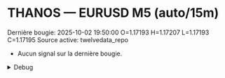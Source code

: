 # THANOS — EURUSD M5 (auto/15m)
Dernière bougie: 2025-10-02 19:50:00  O=1.17193  H=1.17207  L=1.17193  C=1.17195
Source active: twelvedata_repo

- Aucun signal sur la dernière bougie.

<details><summary>Debug</summary>

- TD_API_KEY manquant.

</details>